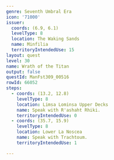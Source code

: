 ```yaml
---
genre: Seventh Umbral Era
icon: '71000'
issuer:
  coords: (6.9, 6.1)
  levelType: 8
  location: The Waking Sands
  name: Minfilia
  territoryIntendedUse: 15
layout: quest
level: 30
name: Wrath of the Titan
output: false
questId: ManFst309_00516
rowId: 66052
steps:
  - coords: (13.2, 12.8)
    levelType: 8
    location: Limsa Lominsa Upper Decks
    name: Speak with R'ashaht Rhiki.
    territoryIntendedUse: 0
  - coords: (35.7, 15.9)
    levelType: 8
    location: Lower La Noscea
    name: Speak with Trachtoum.
    territoryIntendedUse: 1

---
```

